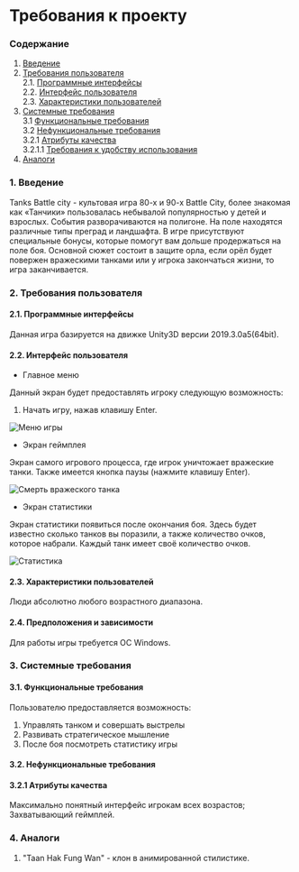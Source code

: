# Требования к проекту
### Содержание
1. [Введение](#1)
2. [Требования пользователя](#2) <br>
  2.1. [Программные интерфейсы](#2.1) <br>
  2.2. [Интерфейс пользователя](#2.2) <br>
  2.3. [Характеристики пользователей](#2.3) <br>
3. [Системные требования](#3) <br>
  3.1 [Функциональные требования](#3.1) <br>
  3.2 [Нефункциональные требования](#3.2) <br>
    3.2.1 [Атрибуты качества](#3.2.1) <br>
      3.2.1.1 [Требования к удобству использования](#3.2.1.1) <br>
 4. [Аналоги](#4) <br>
 
### 1. Введение <a name="1"></a>
Tanks Battle city - культовая игра 80-х и 90-х Battle City, более знакомая как «Танчики» пользовалась небывалой популярностью у детей и взрослых. События разворачиваются на полигоне. На поле находятся различные типы преград и ландшафта. В игре присутствуют специальные бонусы, которые помогут вам дольше продержаться на поле боя. Основной сюжет состоит в защите орла, если орёл будет повержен вражескими танками или у игрока закончаться жизни, то игра заканчивается.

### 2. Требования пользователя <a name="2"></a>
#### 2.1. Программные интерфейсы <a name="2.1"></a>
Данная игра базируется на движке Unity3D версии 2019.3.0a5(64bit).
#### 2.2. Интерфейс пользователя <a name="2.2"></a>
- Главное меню

Данный экран будет предоставлять игроку следующую возможность:
1. Начать игру, нажав клавишу Enter.

![Меню игры](https://user-images.githubusercontent.com/46083782/66355687-d45d3d00-e970-11e9-8e4b-0ac13fffdfb8.png)

- Экран геймплея

Экран самого игрового процесса, где игрок уничтожает вражеские танки. Также имеется кнопка паузы (нажмите клавишу Enter).

![Смерть вражеского танка](https://user-images.githubusercontent.com/46083782/66355862-86950480-e971-11e9-96a8-3733270118d2.png)

- Экран cтатистики

Экран статистики появиться после окончания боя. Здесь будет известно сколько танков вы поразили, а также количество очков, которое набрали. Каждый танк имеет своё количество очков.

![Статистика](https://user-images.githubusercontent.com/46083782/66355972-f1464000-e971-11e9-864c-6cbdc60a33ab.png)

#### 2.3. Характеристики пользователей <a name="2.3"></a>
Люди абсолютно любого возрастного диапазона. 
#### 2.4. Предположения и зависимости <a name="2.4"></a>
Для работы игры требуется ОС Windows.

### 3. Системные требования <a name="3"></a>
#### 3.1. Функциональные требования <a name="3.1"></a>
Пользователю предоставляется возможность:
  1. Управлять танком и совершать выстрелы
  2. Развивать стратегическое мышление
  3. После боя посмотреть статистику игры
#### 3.2. Нефункциональные требования <a name="3.2"></a>  
#### 3.2.1 Атрибуты качества <a name="3.2.1"></a>
Максимально понятный интерфейс игрокам всех возрастов; Захватывающий геймплей.

 ### 4. Аналоги <a name="4"></a>
 1. "Taan Hak Fung Wan" - клон в анимированной стилистике.
